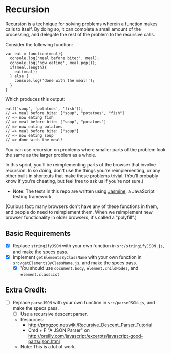# Recursion

Recursion is a technique for solving problems wherein a function makes calls to itself. By doing so, it can complete a small amount of the processing, and delegate the rest of the problem to the recursive calls.

Consider the following function:

```
var eat = function(meal){
  console.log('meal before bite:', meal);
  console.log('now eating', meal.pop());
  if(meal.length){
    eat(meal);
  } else {
    console.log('done with the meal!');
  }
}
```

Which produces this output:

```
eat(['soup', 'potatoes', 'fish']);
// => meal before bite: ["soup", "potatoes", "fish"]
// => now eating fish
// => meal before bite: ["soup", "potatoes"]
// => now eating potatoes
// => meal before bite: ["soup"]
// => now eating soup
// => done with the meal!
```

You can use recursion on problems where smaller parts of the problem look the same as the larger problem as a whole.


In this sprint, you'll be reimplementing parts of the browser that involve recursion.  In so doing, don't use the things you're reimplementing, or any other built-in shortcuts that make these problems trivial. (You'll probably know if you're cheating, but feel free to ask us if you're not sure.)

* Note: The tests in this repo are written using [Jasmine](http://pivotal.github.io/jasmine/), a JavaScript testing framework.

(Curious fact: many browsers don't have any of these functions in them, and people do need to reimplement them.  When we reimplement new browser functionality in older browsers, it's called a "polyfill".)

## Basic Requirements

- [x] Replace `stringifyJSON` with your own function in `src/stringifyJSON.js`, and make the specs pass.
- [x] Implement `getElementsByClassName` with your own function in `src/getElementsByClassName.js`, and make the specs pass.
  - [x] You should use `document.body`, `element.childNodes`, and `element.classList`

## Extra Credit:

- [ ] Replace `parseJSON` with your own function in `src/parseJSON.js`, and make the specs pass.
  - [ ] Use a recursive descent parser.
  * Resources:
    * http://progzoo.net/wiki/Recursive_Descent_Parser_Tutorial
    * Cmd + F "A JSON Parser" on http://oreilly.com/javascript/excerpts/javascript-good-parts/json.html
  * Note: This is a lot of work.
